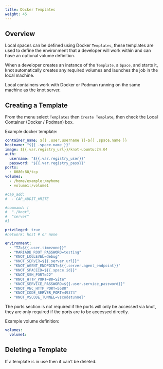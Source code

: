 ```yaml
---
title: Docker Templates
weight: 45
---
```


## Overview

Local spaces can be defined using Docker `Templates`, these templates are used to define the environment that a developer will work within and can have an optional volume definition.

When a developer creates an instance of the `Template`, a `Space`, and starts it, knot automatically creates any required volumes and launches the job in the local machine.

Local containers work with Docker or Podman running on the same machine as the knot server.

## Creating a Template

From the menu select `Templates` then `Create Template`, then check the Local Container (Docker / Podman) box.

Example docker template:

```yaml
container_name: ${{ .user.username }}-${{ .space.name }}
hostname: "${{ .space.name }}"
image: ${{.var.registry_url}}/knot-ubuntu:24.04
auth:
  username: "${{.var.registry_user}}"
  password: "${{.var.registry_pass}}"
ports:
  - 8080:80/tcp
volumes:
  - /home/example:/myhome
  - volume1:/volume1

#cap_add:
#  - CAP_AUDIT_WRITE

#command: [
#  "./knot",
#  "server"
#]

privileged: true
#network: host # or none

environment:
  - "TZ=${{.user.timezone}}"
  - "MARIADB_ROOT_PASSWORD=testing"
  - "KNOT_LOGLEVEL=debug"
  - "KNOT_SERVER=${{.server.url}}"
  - "KNOT_AGENT_ENDPOINT=${{.server.agent_endpoint}}"
  - "KNOT_SPACEID=${{.space.id}}"
  - "KNOT_SSH_PORT=22"
  - "KNOT_HTTP_PORT=80=Site"
  - "KNOT_SERVICE_PASSWORD=${{.user.service_password}}"
  - "KNOT_VNC_HTTP_PORT=5680"
  - "KNOT_CODE_SERVER_PORT=49374"
  - "KNOT_VSCODE_TUNNEL=vscodetunnel"
```

The ports section is not required if the ports will only be accessed via knot, they are only required if the ports are to be accessed directly.

Example volume definition:

```yaml
volumes:
  volume1:
```

## Deleting a Template

If a template is in use then it can't be deleted.
